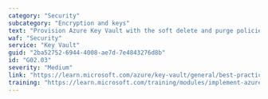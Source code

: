 ```yaml
---
category: "Security"
subcategory: "Encryption and keys"
text: "Provision Azure Key Vault with the soft delete and purge policies enabled to allow retention protection for deleted objects."
waf: "Security"
service: "Key Vault"
guid: "2ba52752-6944-4008-ae7d-7e4843276d8b"
id: "G02.03"
severity: "Medium"
link: "https://learn.microsoft.com/azure/key-vault/general/best-practices"
training: "https://learn.microsoft.com/training/modules/implement-azure-key-vault/"
---
```

